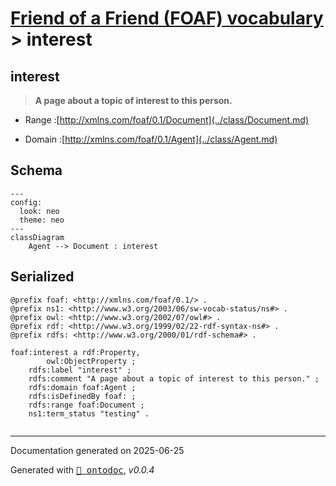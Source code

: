 # [Friend of a Friend (FOAF) vocabulary](../homepage.md) > interest
<a name="interest"></a>
## interest

> **A page about a topic of interest to this person.**


- Range :[http://xmlns.com/foaf/0.1/Document](../class/Document.md)

- Domain :[http://xmlns.com/foaf/0.1/Agent](../class/Agent.md)

## Schema

```mermaid
---
config:
  look: neo
  theme: neo
---
classDiagram
    Agent --> Document : interest
```

## Serialized

```ttl
@prefix foaf: <http://xmlns.com/foaf/0.1/> .
@prefix ns1: <http://www.w3.org/2003/06/sw-vocab-status/ns#> .
@prefix owl: <http://www.w3.org/2002/07/owl#> .
@prefix rdf: <http://www.w3.org/1999/02/22-rdf-syntax-ns#> .
@prefix rdfs: <http://www.w3.org/2000/01/rdf-schema#> .

foaf:interest a rdf:Property,
        owl:ObjectProperty ;
    rdfs:label "interest" ;
    rdfs:comment "A page about a topic of interest to this person." ;
    rdfs:domain foaf:Agent ;
    rdfs:isDefinedBy foaf: ;
    rdfs:range foaf:Document ;
    ns1:term_status "testing" .


```

---

Documentation generated on 2025-06-25

Generated with <kbd>[📑 ontodoc](https://github.com/StephaneBranly/ontodoc)</kbd>, *v0.0.4*